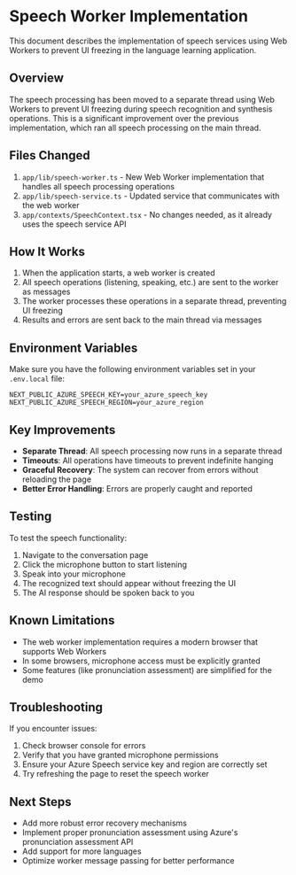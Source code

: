 # Speech Worker Implementation

This document describes the implementation of speech services using Web Workers to prevent UI freezing in the language learning application.

## Overview

The speech processing has been moved to a separate thread using Web Workers to prevent UI freezing during speech recognition and synthesis operations. This is a significant improvement over the previous implementation, which ran all speech processing on the main thread.

## Files Changed

1. `app/lib/speech-worker.ts` - New Web Worker implementation that handles all speech processing operations
2. `app/lib/speech-service.ts` - Updated service that communicates with the web worker
3. `app/contexts/SpeechContext.tsx` - No changes needed, as it already uses the speech service API

## How It Works

1. When the application starts, a web worker is created
2. All speech operations (listening, speaking, etc.) are sent to the worker as messages
3. The worker processes these operations in a separate thread, preventing UI freezing
4. Results and errors are sent back to the main thread via messages

## Environment Variables

Make sure you have the following environment variables set in your `.env.local` file:

```
NEXT_PUBLIC_AZURE_SPEECH_KEY=your_azure_speech_key
NEXT_PUBLIC_AZURE_SPEECH_REGION=your_azure_region
```

## Key Improvements

- **Separate Thread**: All speech processing now runs in a separate thread
- **Timeouts**: All operations have timeouts to prevent indefinite hanging
- **Graceful Recovery**: The system can recover from errors without reloading the page
- **Better Error Handling**: Errors are properly caught and reported

## Testing

To test the speech functionality:

1. Navigate to the conversation page
2. Click the microphone button to start listening
3. Speak into your microphone
4. The recognized text should appear without freezing the UI
5. The AI response should be spoken back to you

## Known Limitations

- The web worker implementation requires a modern browser that supports Web Workers
- In some browsers, microphone access must be explicitly granted
- Some features (like pronunciation assessment) are simplified for the demo

## Troubleshooting

If you encounter issues:

1. Check browser console for errors
2. Verify that you have granted microphone permissions
3. Ensure your Azure Speech service key and region are correctly set
4. Try refreshing the page to reset the speech worker

## Next Steps

- Add more robust error recovery mechanisms
- Implement proper pronunciation assessment using Azure's pronunciation assessment API
- Add support for more languages
- Optimize worker message passing for better performance 